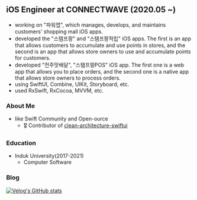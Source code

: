 ## iOS Engineer at CONNECTWAVE (2020.05 ~)
- working on "파워앱", which manages, develops, and maintains customers' shopping mall iOS apps.
- developed the "스탬프팡" and "스탬프팡적립" iOS apps. The first is an app that allows customers to accumulate and use points in stores, and the second is an app that allows store owners to use and accumulate points for customers.
- developed "전주맛배달", "스탬프팡POS" iOS app. The first one is a web app that allows you to place orders, and the second one is a native app that allows store owners to process orders.
- using SwiftUI, Combine, UIKit, Storyboard, etc.
- used RxSwift, RxCocoa, MVVM, etc.

### About Me
- like Swift Community and Open-ource
    - 🎖 Contributor of [clean-architecture-swiftui](https://github.com/nalexn/clean-architecture-swiftui/pulls?q=is%3Apr+author%3AquokkaKyu+is%3Aclosed)
### Education
- Induk University(2017-2021)
    - Computer Software

### Blog
[![Velog's GitHub stats](https://velog-readme-stats.vercel.app/api/list?name=quokka)](https://velog.io/@quokka) 
